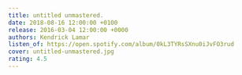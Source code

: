 ```yaml
---
title: untitled unmastered.
date: 2018-08-16 12:00:00 +0100
release: 2016-03-04 12:00:00 +0000
authors: Kendrick Lamar
listen_of: https://open.spotify.com/album/0kL3TYRsSXnu0iJvFO3rud
cover: untitled-unmastered.jpg
rating: 4.5
---
```

